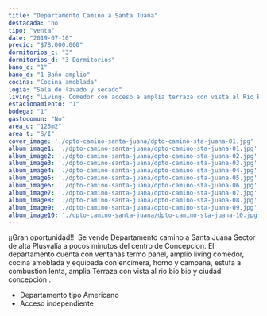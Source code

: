 ```yaml
---
title: "Departamento Camino a Santa Juana"
destacada: 'no'
tipo: "venta"
date: "2019-07-10"
precio: "$78.000.000"
dormitorios_c: "3"
dormitorios_d: "3 Dormitorios"
bano_c: "1"
bano_d: "1 Baño amplio"
cocina: "Cocina amoblada"
logia: "Sala de lavado y secado"
living: "Living- Comedor con acceso a amplia terraza con vista al Rio Bio Bio."
estacionamiento: "1"
bodega: "1"
gastocomun: "No"
area_u: "125m2"
area_t: "S/I"
cover_image: './dpto-camino-santa-juana/dpto-camino-sta-juana-01.jpg'
album_image1: './dpto-camino-santa-juana/dpto-camino-sta-juana-01.jpg'
album_image2: './dpto-camino-santa-juana/dpto-camino-sta-juana-02.jpg'
album_image3: './dpto-camino-santa-juana/dpto-camino-sta-juana-03.jpg'
album_image4: './dpto-camino-santa-juana/dpto-camino-sta-juana-04.jpg'
album_image5: './dpto-camino-santa-juana/dpto-camino-sta-juana-05.jpg'
album_image6: './dpto-camino-santa-juana/dpto-camino-sta-juana-06.jpg'
album_image7: './dpto-camino-santa-juana/dpto-camino-sta-juana-07.jpg'
album_image8: './dpto-camino-santa-juana/dpto-camino-sta-juana-08.jpg'
album_image9: './dpto-camino-santa-juana/dpto-camino-sta-juana-09.jpg'
album_image10: './dpto-camino-santa-juana/dpto-camino-sta-juana-10.jpg'
---
```


¡¡Gran oportunidad!! 
Se vende Departamento camino a Santa Juana
Sector de alta Plusvalía a pocos minutos del centro de Concepcion.
El departamento cuenta con ventanas termo panel, amplio living comedor, cocina amoblada y equipada con encimera, horno y campana, estufa a combustión lenta, amplia Terraza con vista al rio bio bio y ciudad concepción .

* Departamento tipo Americano
* Acceso independiente


